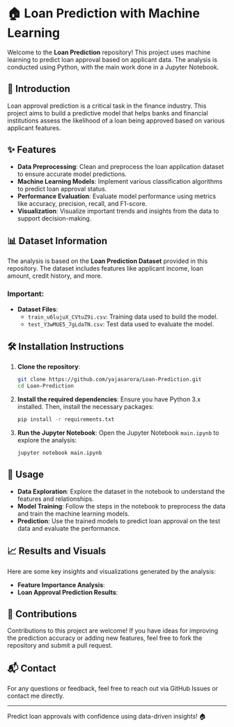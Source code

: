 
# 🏠 Loan Prediction with Machine Learning

Welcome to the **Loan Prediction** repository! This project uses machine learning to predict loan approval based on applicant data. The analysis is conducted using Python, with the main work done in a Jupyter Notebook.

## 📖 Introduction

Loan approval prediction is a critical task in the finance industry. This project aims to build a predictive model that helps banks and financial institutions assess the likelihood of a loan being approved based on various applicant features.

## ✨ Features

- **Data Preprocessing**: Clean and preprocess the loan application dataset to ensure accurate model predictions.
- **Machine Learning Models**: Implement various classification algorithms to predict loan approval status.
- **Performance Evaluation**: Evaluate model performance using metrics like accuracy, precision, recall, and F1-score.
- **Visualization**: Visualize important trends and insights from the data to support decision-making.

## 📊 Dataset Information

The analysis is based on the **Loan Prediction Dataset** provided in this repository. The dataset includes features like applicant income, loan amount, credit history, and more.

### Important: 
- **Dataset Files**:
  - `train_u6lujuX_CVtuZ9i.csv`: Training data used to build the model.
  - `test_Y3wMUE5_7gLdaTN.csv`: Test data used to evaluate the model.

## 🛠️ Installation Instructions

1. **Clone the repository**:
   ```bash
   git clone https://github.com/yajasarora/Loan-Prediction.git
   cd Loan-Prediction
   ```

2. **Install the required dependencies**:
   Ensure you have Python 3.x installed. Then, install the necessary packages:
   ```bash
   pip install -r requirements.txt
   ```

3. **Run the Jupyter Notebook**:
   Open the Jupyter Notebook `main.ipynb` to explore the analysis:
   ```bash
   jupyter notebook main.ipynb
   ```

## 🚀 Usage

- **Data Exploration**: Explore the dataset in the notebook to understand the features and relationships.
- **Model Training**: Follow the steps in the notebook to preprocess the data and train the machine learning models.
- **Prediction**: Use the trained models to predict loan approval on the test data and evaluate the performance.

## 📈 Results and Visuals

Here are some key insights and visualizations generated by the analysis:

- **Feature Importance Analysis**: 
- **Loan Approval Prediction Results**: 

## 🤝 Contributions

Contributions to this project are welcome! If you have ideas for improving the prediction accuracy or adding new features, feel free to fork the repository and submit a pull request.

## 📬 Contact

For any questions or feedback, feel free to reach out via GitHub Issues or contact me directly.

---

Predict loan approvals with confidence using data-driven insights! 🏠
